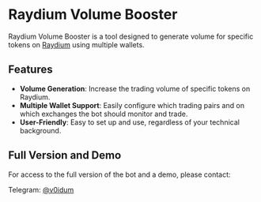 # Raydium Volume Booster

Raydium Volume Booster is a tool designed to generate volume for specific tokens on [Raydium](https://raydium.io/) using
multiple wallets.

## Features

- **Volume Generation**: Increase the trading volume of specific tokens on Raydium.
- **Multiple Wallet Support**: Easily configure which trading pairs and on which exchanges the bot should monitor and
  trade.
- **User-Friendly**: Easy to set up and use, regardless of your technical background.

## Full Version and Demo

For access to the full version of the bot and a demo, please contact:

Telegram: [@v0idum](https://t.me/v0idum)
